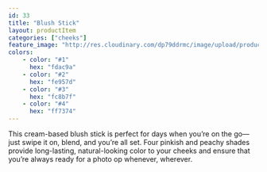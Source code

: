 ```yaml
---
id: 33
title: "Blush Stick"
layout: productItem
categories: ["cheeks"]
feature_image: "http://res.cloudinary.com/dp79ddrmc/image/upload/products/blushStick.jpg"
colors:
    - color: "#1"
      hex: "fdac9a"
    - color: "#2"
      hex: "fe957d"
    - color: "#3"
      hex: "fc8b7f"
    - color: "#4"
      hex: "ff7374"
---
```

This cream-based blush stick is perfect for days when you’re on the go—just swipe it on, blend, and you’re all set. Four pinkish and peachy shades provide long-lasting, natural-looking color to your cheeks and ensure that you’re always ready for a photo op whenever, wherever. 